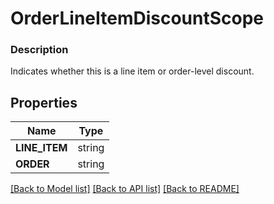 # OrderLineItemDiscountScope


### Description

Indicates whether this is a line item or order-level discount.

## Properties
Name | Type
------------ | -------------
**LINE_ITEM** | string
**ORDER** | string

[[Back to Model list]](../README.md#documentation-for-models) [[Back to API list]](../README.md#documentation-for-api-endpoints) [[Back to README]](../README.md)


